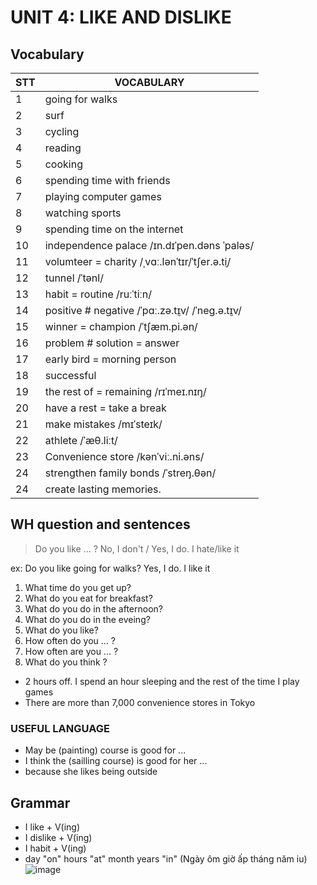 # UNIT 4: LIKE AND DISLIKE

## Vocabulary

| STT | VOCABULARY                                     |
| --- | ---------------------------------------------- |
| 1   | going for walks                                |
| 2   | surf                                           |
| 3   | cycling                                        |
| 4   | reading                                        |
| 5   | cooking                                        |
| 6   | spending time with friends                     |
| 7   | playing computer games                         |
| 8   | watching sports                                |
| 9   | spending time on the internet                  |
| 10  | independence palace /ɪn.dɪˈpen.dəns ˈpaləs/    |
| 11  | volumteer = charity /ˌvɑː.lənˈtɪr/ˈtʃer.ə.t̬i/  |
| 12  | tunnel /ˈtənl/                                 |
| 13  | habit = routine /ruːˈtiːn/                     |
| 14  | positive # negative /ˈpɑː.zə.t̬ɪv/ /ˈneɡ.ə.t̬ɪv/ |
| 15  | winner = champion /ˈtʃæm.pi.ən/                |
| 16  | problem # solution = answer                    |
| 17  | early bird = morning person                    |
| 18  | successful                                     |
| 19  | the rest of = remaining /rɪˈmeɪ.nɪŋ/           |
| 20  | have a rest = take a break                     |
| 21  | make mistakes /mɪˈsteɪk/                       |
| 22  | athlete /ˈæθ.liːt/                             |
| 23  | Convenience store /kənˈviː.ni.əns/             |
| 24  | strengthen family bonds /ˈstreŋ.θən/           |
| 24  | create lasting memories.                       |

## WH question and sentences

> Do you like ... ?
> No, I don't / Yes, I do. I hate/like it

ex:
Do you like going for walks?
Yes, I do. I like it

1. What time do you get up?
2. What do you eat for breakfast?
3. What do you do in the afternoon?
4. What do you do in the eveing?
5. What do you like?
6. How often do you ... ?
7. How often are you ... ?
8. What do you think ?

- 2 hours off. I spend an hour sleeping and the rest of the time I play games
- There are more than 7,000 convenience stores in Tokyo

### USEFUL LANGUAGE

- May be (painting) course is good for ...
- I think the (sailling course) is good for her ...
- because she likes being outside

## Grammar

- I like + V(ing)
- I dislike + V(ing)
- I habit + V(ing)
- day "on" hours "at" month years "in" (Ngày ôm giờ ấp tháng năm iu)
  ![image](https://4.bp.blogspot.com/-QFBU1BFOUx0/WZg-ORGcrgI/AAAAAAAAEbI/pjzpnEZZtoQlTsnAaZvQ6nOCFv8D1s7SwCLcBGAs/s1600/14680566_915478225220313_1554247051327951298_n.jpg)
